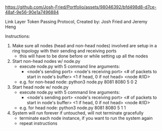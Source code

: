 


https://github.com/Josh-Fried/Portfolio/assets/98046392/bfd498d8-d7ce-48af-9e56-90e1a7496884



Link Layer Token Passing Protocol, Created by: Josh Fried and Jeremy Heng

Instructions:

1. Make sure all nodes (head and non-head nodes) involved are setup in a ring topology with their sending and receiving ports
	- this will have to be done before or while setting up all the nodes
2. Start non-head nodes w/ node.py
	- execute node.py with 5 command line arguments: 
		- <node's sending port> <node's receiving port> <# of packets to start in node's buffer> <1 if head, 0 if not head> <node #/ID>
	- e.g. for non-head node: python3 node.py 8081 8080 5 0 2
3. Start head node w/ node.py
	- execute node.py with 5 command line arguments: 
		- <node's sending port> <node's receiving port> <# of packets to start in node's buffer> <1 if head, 0 if not head> <node #/ID>
	- e.g. for head node: python3 node.py 8081 8080 5 1 1
3. System will run forever if untouched, will not terminate gracefully
	- terminate each node instance, if you want to run the system again
	- repeat instructions






